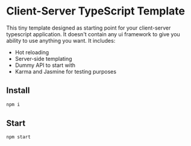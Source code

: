 # Client-Server TypeScript Template

This tiny template designed as starting point for your client-server typescript application. It doesn't contain any ui framework to give you ability to use anything you want.
It includes:

* Hot reloading
* Server-side templating
* Dummy API to start with
* Karma and Jasmine for testing purposes

## Install

```cmd
npm i
```

## Start

```cmd
npm start
```